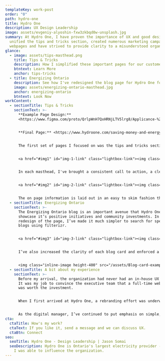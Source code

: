 ```yaml
---
templateKey: work-post
order: "0"
path: hydro-one
title: Hydro One
description: UX Design Leadership
image: assets/evgeniy-alyoshin-fxw3zkbqd0w-unsplash.jpg
summary: A﻿t Hydro One, I have proven the importance of UX and good design. I've
  unified the tips and tricks section, created numerous marketing campaign
  webpages and have strived to provide clarity to a misunderstood organization.
glance:
  - image: assets/tips-masthead.png
    title: Tips & Tricks
    description: H﻿ow I simplified these important pages for our customers
    btntext: Learn More
    anchor: tips-tricks
  - title: Energizing Ontario
    description: S﻿ee how I've redesigned the blog page for Hydro One for clarity.
    image: assets/energizing-ontario-masthead.jpg
    anchor: energizing-ontario
    btntext: Look Now
workContent:
  - sectionTitle: Tips & Tricks
    sectionText: >-
      **Example Page Design:**
      <https://www.figma.com/proto/QrlpWnH7QxHRNjLTV5lrg8/Applicance-%26-Energy-Savings-Tips?page-id=0%3A1&node-id=2-61&viewport=1164%2C1217%2C0.41&scaling=min-zoom>


      **F﻿inal Page:** <https://www.hydroone.com/saving-money-and-energy/residential/tips-and-tools/appliances>


      The first set of pages I focused on was the tips and tricks section of the hydroone.com website. As I worked on the first page in the roster, Cooling tips and tricks, I scoured the website to find the similar elements between each and found a way to bring a consistent look to each page. These pages are featured in our monthly newsletter.


      <a href="#img1" id="img-1-link" class="lightbox-link"><img class="inline-image height-400" src="/assets/tips-masthead.png"/></a><a href="#img-1-link" class="lightbox" id="img1"><span style="background-image: url('/assets/tips-masthead.png')"></span></a>


      In each masthead, I've brought a consistent call to action, a clear heading but have also modernized the web design with an overlapping style that doesn't detract from the image. 


      <a href="#img2" id="img-2-link" class="lightbox-link"><img class="inline-image height-400" src="/assets/tips-icons.png"/></a><a href="#img-2-link" class="lightbox" id="img2"><span style="background-image: url('/assets/tips-icons.png')"></span></a>


      The on page information is laid out in an easy to skim fashion that doesn’t throw too much information at the reader.
  - sectionTitle: Energizing Ontario
    sectionText: >-
      The Energizing Ontario blog is an important avenue that Hydro One uses to
      showcase it’s positive initiatives and community investments. In my
      redesign of the page, I’ve made it much simpler to search for specific
      blogs using filterizr. 


      <a href="#img3" id="img-3-link" class="lightbox-link"><img class="inline-image height-400" src="/assets/energizing-ontario-masthead.jpg"/></a><a href="#img-3-link" class="lightbox" id="img3"><span style="background-image: url('/assets/energizing-ontario-masthead.jpg')"></span></a>


      I’ve also increased the clarity of each blog card and enforced a strict character count for each card.


      <img class="inline-image height-400" src="/assets/Blog-card-example.jpg"/>
  - sectionTitle: A bit about my experience
    sectionText: >-
      Before my arrival, the organization had never had an in-house UX Designer.
      It was my job to convince the executive team that a full-time web designer
      was worth the investment.


      When I first arrived at Hydro One, a rebranding effort was underway. The current website was converted from the old red and black to teal, but otherwise, it was the same. All of my work stayed within the new brand colours, but I had the flexibility to interpret the existing brand and breathe new life into it. 


      As the digital manager, I’ve continued to put emphasis on simple, pragmatic solutions that are elegant.  I've grown the team since becoming manager to include two full-time UX designer/developer positions.
cta:
  ctaTitle: How's my work?
  ctaText: If you like it, send a message and we can discuss UX.
  ctaBtn: Connect
seo:
  seoTitle: Hydro One - Design Leadership | Jason Somai
  seoDescription: Hydro One is Ontario's largest electricity provider - here's how
    I was able to influence the organization.
---
```

